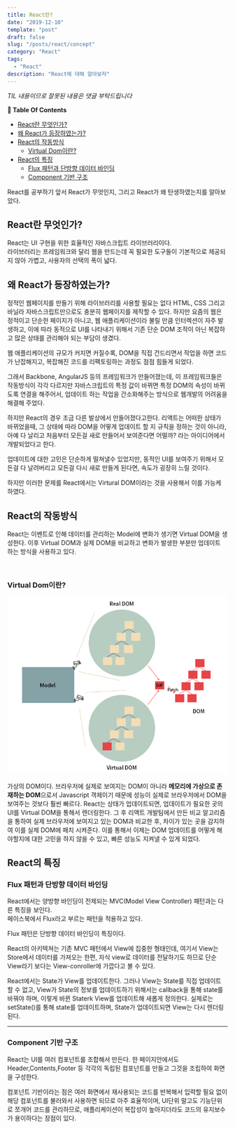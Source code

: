 ```yaml
---
title: React란?
date: "2019-12-10"
template: "post"
draft: false
slug: "/posts/react/concept"
category: "React"
tags:
  - "React"
description: "React에 대해 알아보자"
---
```

<span class="notice">
  <em>TIL 내용이므로 잘못된 내용은 댓글 부탁드립니다</em>
</span>

<div id="toc">

**:link:  Table Of Contents**

- [React란 무엇인가?](#react란-무엇인가)
- [왜 React가 등장하였는가?](#왜-react가-등장하였는가)
- [React의 작동방식](#react의-작동방식)
  - [Virtual Dom이란?](#virtual-dom이란)
- [React의 특징](#react의-특징)
  - [Flux 패턴과 단방향 데이터 바인딩](#flux-패턴과-단방향-데이터-바인딩)
  - [Component 기반 구조](#component-기반-구조)

</div>

React를 공부하기 앞서 React가 무엇인지, 그리고 React가 왜 탄생하였는지를 알아보았다.

## React란 무엇인가?
React는 UI 구현을 위한 효율적인 자바스크립트 라이브러리이다.<br>
라이브러리는 프레임워크와 달리 웹을 만드는데 꼭 필요한 도구들이 기본적으로 제공되지 않아 가볍고, 사용자의 선택의 폭이 넓다.

## 왜 React가 등장하였는가?
정적인 웹페이지를 만들기 위해 라이브러리를 사용할 필요는 없다 HTML, CSS 그리고 바닐라 자바스크립트만으로도 충분히 웹페이지를 제작할 수 있다. 하지만 요즘의 웹은 정적이고 단순한 페이지가 아니고, 웹 애플리케이션이라 불릴 만큼 인터렉션이 자주 발생하고, 이에 따라 동적으로 UI를 나타내기 위해서 기존 단순 DOM 조작이 아닌 복잡하고 많은 상태를 관리해야 되는 부담이 생겼다.

웹 애플리케이션의 규모가 커지면 커질수록, DOM을 직접 건드리면서 작업을 하면 코드가 난잡해지고, 복잡해진 코드를 리팩토링하는 과정도 점점 힘들게 되었다.

그래서 Backbone, AngularJS 등의 프레임워크가 만들어졌는데, 이 프레임워크들은 작동방식이 각각 다르지만 자바스크립트의 특정 값이 바뀌면 특정 DOM의 속성이 바뀌도록 연결을 해주어서, 업데이트 하는 작업을 간소화해주는 방식으로 웹개발의 어려움을 해결해 주었다.

하지만 React의 경우 조금 다른 발상에서 만들어졌다고한다. 리액트는 어떠한 상태가 바뀌었을때, 그 상태에 따라 DOM을 어떻게 업데이트 할 지 규칙을 정하는 것이 아니라, 아예 다 날리고 처음부터 모든걸 새로 만들어서 보여준다면 어떨까? 라는 아이디어에서 개발되었다고 한다.

업데이트에 대한 고민은 단순하게 떨쳐낼수 있었지만, 동적인 UI를 보여주기 위해서 모든걸 다 날려버리고 모든걸 다시 새로 만들게 된다면, 속도가 굉장히 느릴 것이다.

하지만 이러한 문제를 React에서는 Virtural DOM이라는 것을 사용해서 이를 가능케 하였다.

## React의 작동방식
React는 이벤트로 인해 데이터를 관리하는 Model에 변화가 생기면 Virtual DOM을 생성한다. 이후 Virtual DOM과 실제 DOM을 비교하고 변화가 발생한 부분만 업데이트 하는 방식을 사용하고 있다.

<br>

### Virtual Dom이란?

![VirtualDOM](/images/react/react_virtualDOM.jpg "VirtualDOM")

가상의 DOM이다. 브라우저에 실제로 보여지는 DOM이 아니라 **메모리에 가상으로 존재하는 DOM**으로서 Javascript 객체이기 때문에 성능이 실제로 브라우저에서 DOM을 보여주는 것보다 훨씬 빠르다. React는 상태가 업데이트되면, 업데이트가 필요한 곳의 UI를 Virtual DOM을 통해서 렌더링한다. 그 후 리액트 개발팀에서 만든 비교 알고리즘을 통하여 실제 브라우저에 보여지고 있는 DOM과 비교한 후, 차이가 있는 곳을 감지하여 이를 실제 DOM에 패치 시켜준다. 이를 통해서 이제는 DOM 업데이트를 어떻게 해야할지에 대한 고민을 하지 않을 수 있고, 빠른 성능도 지켜낼 수 있게 되었다.

## React의 특징

### Flux 패턴과 단방향 데이터 바인딩
React에서는 양방향 바인딩이 전제되는 MVC(Model View Controller) 패턴과는 다른 특징을 보인다.<br>
페이스북에서 Flux라고 부르는 패턴을 적용하고 있다.

Flux 패턴은 단방향 데이터 바인딩이 특징이다.

React의 아키텍쳐는 기존 MVC 패턴에서 View에 집중한 형태인데, 여기서 View는 Store에서 데이터를 가져오는 한편, 자식 view로 데이터를 전달하기도 하므로 단순 View라기 보다는 View-conroller에 가깝다고 볼 수 있다.

React에서는 State가 View를 업데이트한다. 그러나 View는 State를 직접 업데이트 할 수 없고, View가 State의 정보를 업데이트하기 위해서는 callback을 통해 state를 바꿔야 하며, 이렇게 바뀐 Staterk View를 업데이트해 새롭게 정의한다. 실제로는 setState()를 통해 state를 업데이트하며, State가 업데이트되면 View는 다시 렌더링된다.

<hr class="sub" />

### Component 기반 구조
React는 UI를 여러 컴포넌트를 조합해서 만든다. 한 페이지안에서도 Header,Contents,Footer 등 각각의 독립된 컴포넌트를 만들고 그것을 조립하여 화면을 구성한다.

컴포넌트 기반이라는 점은 여러 화면에서 재사용되는 코드를 반복해서 입력할 필요 없이 해당 컴포넌트를 불러와서 사용하면 되므로 아주 효율적이며, UI단위 말고도 기능단위로 쪼개어 코드를 관리하므로, 애플리케이션이 복잡성이 높아지더라도 코드의 유지보수가 용이하다는 장점이 있다.


<br>
<br>
<br>
<br>